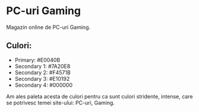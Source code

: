 # PC-uri Gaming
Magazin online de PC-uri Gaming.
## Culori:
- Primary: #E0040B
- Secondary 1: #7A20E8
- Secondary 2: #F4571B
- Secondary 3: #E10192
- Secondary 4: #000000

Am ales paleta acesta de culori pentru ca sunt culori stridente, intense, care se potrivesc temei site-ului: PC-uri, Gaming.

